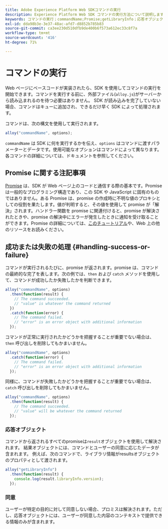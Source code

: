 ```yaml
---
title: Adobe Experience Platform Web SDKコマンドの実行
description: Experience Platform Web SDK コマンドの実行方法について説明します
keywords: コマンドの実行；commandName;Promise;getLibraryInfo；応答オブジェクト；同意；
exl-id: dda98b3e-3e37-48ac-afd7-d8852b785b83
source-git-commit: ca3ee230d510dfb9de400b6f573a612ec33c8f7a
workflow-type: tm+mt
source-wordcount: '416'
ht-degree: 71%

---
```


# コマンドの実行


Web ページにベースコードが実装されたら、SDK を使用してコマンドの実行を開始できます。コマンドを実行する前に、外部ファイル(`alloy.js`)がサーバーから読み込まれるのを待つ必要はありません。 SDK が読み込みを完了していない場合、コマンドはキューに追加され、できるだけ早く SDK によって処理されます。

コマンドは、次の構文を使用して実行されます。

```javascript
alloy("commandName", options);
```

`commandName` は SDK に何を実行するかを伝え、`options` はコマンドに渡すパラメーターとデータです。使用可能なオプションはコマンドによって異なります。各コマンドの詳細については、ドキュメントを参照してください。

## Promise に関する注記事項

[Promise](https://developer.mozilla.org/ja-JP/docs/Web/JavaScript/Reference/Global_Objects/Promise) は、SDK が Web ページ上のコードと通信する際の基本です。Promise は一般的なプログラミング構造であり、この SDK や JavaScript に固有のものではありません。ある Promise は、promise の作成時に不明な値のプロキシとしての役割を果たします。値が判明すると、その値を使用して promise が「解決」されます。ハンドラー関数を promise に関連付けると、promise が解決されたときや、promise の解決中にエラーが発生したときに通知を受け取ることができます。Promise の詳細については、[このチュートリアル](https://javascript.info/promise-basics)や、Web 上の他のリソースをお読みください。

## 成功または失敗の処理 {#handling-success-or-failure}

コマンドが実行されるたびに、promise が返されます。promise は、コマンドの最終的な完了を表します。次の例では、`then` および `catch` メソッドを使用して、コマンドが成功したか失敗したかを判断できます。

```javascript
alloy("commandName", options)
  .then(function(result) {
    // The command succeeded.
    // "value" is whatever the command returned
  })
  .catch(function(error) {
    // The command failed.
    // "error" is an error object with additional information
  });
```

コマンドが正常に実行されたかどうかを把握することが重要でない場合は、`then` 呼び出しを削除してもかまいません。

```javascript
alloy("commandName", options)
  .catch(function(error) {
    // The command failed.
    // "error" is an error object with additional information
  });
```

同様に、コマンドが失敗したかどうかを把握することが重要でない場合は、`catch` 呼び出しを削除してもかまいません。

```javascript
alloy("commandName", options)
  .then(function(result) {
    // The command succeeded.
    // "value" will be whatever the command returned
  });
```

### 応答オブジェクト

コマンドから返されるすべてのpromiseは`result`オブジェクトを使用して解決されます。 結果オブジェクトには、コマンドとユーザーの同意に応じたデータが含まれます。 例えば、次のコマンドで、ライブラリ情報がresultsオブジェクトのプロパティとして渡されます。

```js
alloy("getLibraryInfo")
  .then(function(result) {
    console.log(result.libraryInfo.version);
  });
```

### 同意

ユーザーが特定の目的に対して同意しない場合、プロミスは解決されます。ただし、応答オブジェクトには、ユーザーが同意した内容のコンテキストで提供できる情報のみが含まれます。
